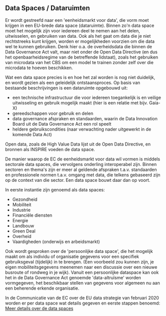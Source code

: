 ## Data Spaces / Dataruimten

Er wordt gestreefd naar een 'eenheidsmarkt voor data', die vorm moet krijgen in een EU-brede data space (dataruimte). Binnen zo'n data space moet het mogelijk zijn voor iedereen deel te nemen aan het delen, uitwisselen, en gebruiken van data. Ook als het gaat om data die je niet rechtstreeks kunt krijgen, worden er mogelijkheden voorzien om die data wel te kunnen gebruiken. Denk hier o.a. de overheidsdata die binnen de Data Governance Act valt, maar niet onder de Open Data Directive (en dus het openbaarheidsregime van de betreffende lidstaat), zoals het gebruiken van microdata van het CBS om een model te trainen zonder zelf over die microdata te hoeven beschikken.

Wat een data space precies is en hoe het zal worden is nog niet duidelijk, en wordt gezien als een geleidelijk ontstaansproces. Op basis van bestaande beschrijvingen is een dataruimte opgebouwd uit:
* een technische infrastructuur die voor iedereen toegankelijk is en veilige uitwisseling en gebruik mogelijk maakt (hier is een relatie met bijv. Gaia-X)
* gereedschappen voor gebruik en delen
* data governance afspraken en standaarden, waarin de Data Innovation Board uit de Data Governance Act een rol speelt
* heldere gebruikscondities (naar verwachting nader uitgewerkt in de komende Data Act)

Open data, zoals de High Value Data lijst uit de Open Data Directive, en bronnen als INSPIRE voeden de data space.

De manier waarop de EC de eenheidsmarkt voor data wil vormen is middels sectorale data spaces, die vervolgens onderling interoperabel zijn. 
Binnen sectoren en thema's zijn er meer al geldende afspraken t.a.v. standaarden en professionele normen t.a.v. omgang met data, die telkens gebaseerd zijn op de context van die sector. Een data space bouwt daar dan op voort.

In eerste instantie zijn genoemd als data spaces:

* Gezondheid
* Mobiliteit
* Industrie
* Financiële diensten
* Energie
* Landbouw
* Green Deal
* Overheid
* Vaardigheden (onderwijs en arbeidsmarkt)

Ook wordt gesproken over de 'persoonlijke data space', die het mogelijk maakt om als individu of organisatie gegevens voor een specifiek gebruiksgeval (tijdelijk) in te brengen. (Een voorbeeld zou kunnen zijn, je eigen mobiliteitsgegevens meenemen naar een discussie over een nieuwe busroute of rondweg in je wijk). Vanuit een persoonlijke dataspace kan ook het in de Data Governance Act genoemde 'data-altruïsme' worden vormgegeven, het beschikbaar stellen van gegevens voor algemeen nu aan een beherende erkende organisatie.

In de Communicatie van de EC over de EU data strategie van februari 2020 worden er per data space wat details gegeven en eerste stappen benoemd: [Meer details over de data spaces](dsindex.html)
